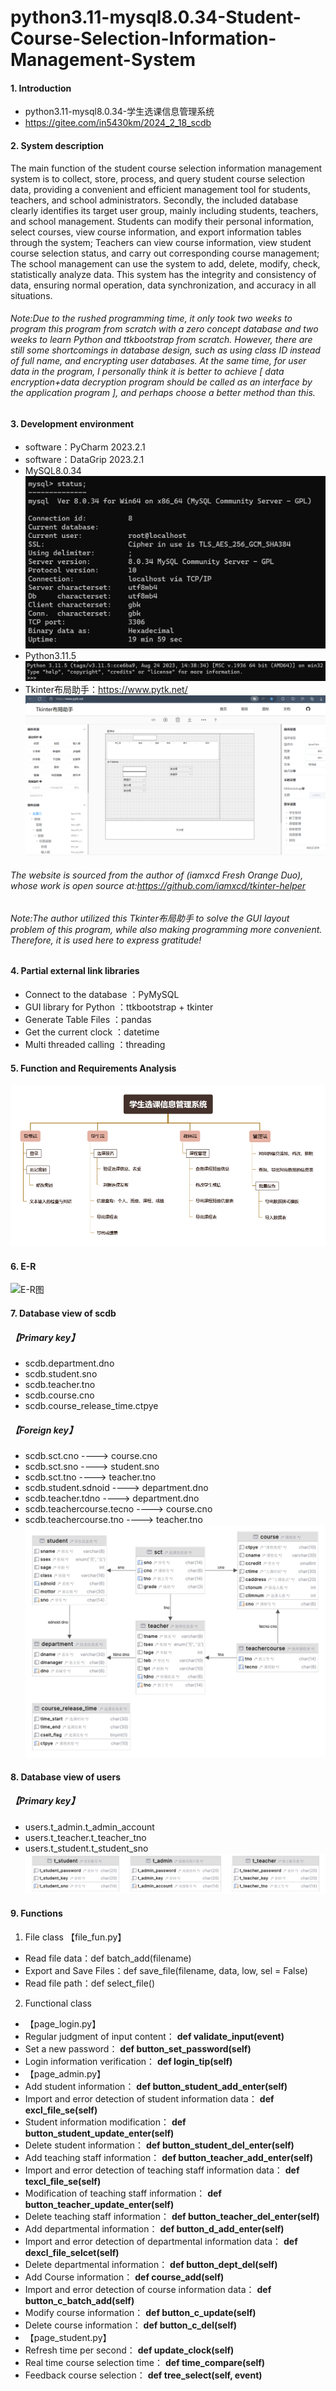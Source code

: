 # python3.11-mysql8.0.34-Student-Course-Selection-Information-Management-System

#### 1. Introduction
- python3.11-mysql8.0.34-学生选课信息管理系统
- https://gitee.com/in5430km/2024_2_18_scdb
#### 2. System description
The main function of the student course selection information management system is to collect, store, process, and query student course selection data, providing a convenient and efficient management tool for students, teachers, and school administrators. Secondly, the included database clearly identifies its target user group, mainly including students, teachers, and school management. Students can modify their personal information, select courses, view course information, and export information tables through the system; Teachers can view course information, view student course selection status, and carry out corresponding course management; The school management can use the system to add, delete, modify, check, statistically analyze data. This system has the integrity and consistency of data, ensuring normal operation, data synchronization, and accuracy in all situations.
###### Note:Due to the rushed programming time, it only took two weeks to program this program from scratch with a zero concept database and two weeks to learn Python and ttkbootstrap from scratch. However, there are still some shortcomings in database design, such as using class ID instead of full name, and encrypting user databases. At the same time, for user data in the program, I personally think it is better to achieve [ data encryption+data decryption program should be called as an interface by the application program ], and perhaps choose a better method than this.


#### 3. Development environment
- software：PyCharm 2023.2.1
- software：DataGrip 2023.2.1
- MySQL8.0.34
![MySQL8.0.34](/readme/mysql.png)
- Python3.11.5
![Python3.11.5](/readme/python.png)
- Tkinter布局助手：https://www.pytk.net/
![Tkinter布局助手](/readme/Tkinter%E5%B8%83%E5%B1%80%E5%8A%A9%E6%89%8B.png)
###### The website is sourced from the author of (iamxcd Fresh Orange Duo), whose work is open source at:https://github.com/iamxcd/tkinter-helper
###### Note:The author utilized this Tkinter布局助手 to solve the GUI layout problem of this program, while also making programming more convenient. Therefore, it is used here to express gratitude!
#### 4. Partial external link libraries
- Connect to the database ：PyMySQL
- GUI library for Python ：ttkbootstrap + tkinter
- Generate Table Files ：pandas
- Get the current clock ：datetime
- Multi threaded calling ：threading
#### 5. Function and Requirements Analysis
![功能框图](/readme/%E5%88%86%E6%9E%90%E5%9B%BE.png)
#### 6. E-R
![E-R图](/readme/E-R%E5%9B%BE.png)
#### 7. Database view of scdb
##### 【Primary key】
- scdb.department.dno
- scdb.student.sno
- scdb.teacher.tno
- scdb.course.cno
- scdb.course_release_time.ctpye
##### 【Foreign key】
- scdb.sct.cno              ---->    course.cno
- scdb.sct.sno              ---->    student.sno
- scdb.sct.tno              ---->    teacher.tno
- scdb.student.sdnoid       ---->    department.dno
- scdb.teacher.tdno         ---->    department.dno
- scdb.teachercourse.tecno  ---->    course.cno
- scdb.teachercourse.tno    ---->    teacher.tno
![scdb视图](/readme/scdb.jpg)
#### 8. Database view of users
##### 【Primary key】
- users.t_admin.t_admin_account	
- users.t_teacher.t_teacher_tno
- users.t_student.t_student_sno
![users视图](/readme/users.jpg)
#### 9. Functions
1. File class
【file_fun.py】
- Read file data：def batch_add(filename)
- Export and Save Files：def save_file(filename, data, low, sel = False)
- Read file path：def select_file()
2. Functional class
- 【page_login.py】
- Regular judgment of input content： **def validate_input(event)** 
- Set a new password： **def button_set_password(self)** 
- Login information verification： **def login_tip(self)** 
- 【page_admin.py】
- Add student information： **def button_student_add_enter(self)** 
- Import and error detection of student information data： **def excl_file_se(self)** 
- Student information modification： **def button_student_update_enter(self)** 
- Delete student information： **def button_student_del_enter(self)** 
- Add teaching staff information： **def button_teacher_add_enter(self)** 
- Import and error detection of teaching staff information data： **def texcl_file_se(self)** 
- Modification of teaching staff information： **def button_teacher_update_enter(self)** 
- Delete teaching staff information： **def button_teacher_del_enter(self)** 
- Add departmental information： **def button_d_add_enter(self)** 
- Import and error detection of departmental information data： **def dexcl_file_selcet(self)** 
- Delete departmental information： **def button_dept_del(self)** 
- Add Course information： **def course_add(self)** 
- Import and error detection of course information data： **def button_c_batch_add(self)** 
- Modify course information： **def button_c_update(self)** 
- Delete course information： **def button_c_del(self)** 
- 【page_student.py】 
- Refresh time per second： **def update_clock(self)** 
- Real time course selection time： **def time_compare(self)** 
- Feedback course selection： **def tree_select(self, event)** 

